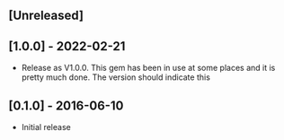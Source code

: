 ## [Unreleased]

## [1.0.0] - 2022-02-21

- Release as V1.0.0. This gem has been in use at some places and it is pretty much done. The version should indicate this

## [0.1.0] - 2016-06-10

- Initial release
